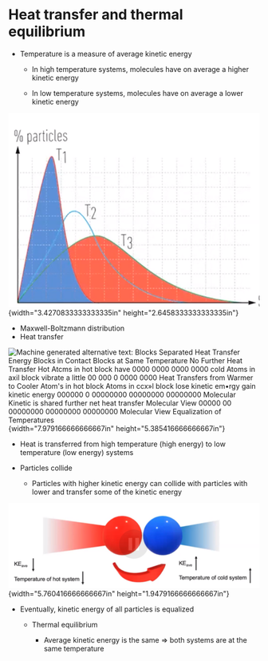 # Heat transfer and thermal equilibrium
-   Temperature is a measure of average kinetic energy

    -   In high temperature systems, molecules have on average a higher kinetic energy

    -   In low temperature systems, molecules have on average a lower kinetic energy

![Machine generated alternative text: % particles ](../media/Unit-6-Heat-transfer-and-thermal-equilibrium-image1.png){width="3.4270833333333335in" height="2.6458333333333335in"}
-   Maxwell-Boltzmann distribution
-   Heat transfer

![Machine generated alternative text: Blocks Separated Heat Transfer Energy Blocks in Contact Blocks at Same Temperature No Further Heat Transfer Hot Atcms in hot block have 0000 0000 0000 0000 cold Atoms in axil block vibrate a little 00 000 0 0000 0000 Heat Transfers from Warmer to Cooler Atom's in hot block Atoms in ccx»l block lose kinetic em•rgy gain kinetic energy 000000 0 00000000 00000000 00000000 Molecular Kinetic is shared further net heat transfer Molecular View 00000 00 00000000 00000000 00000000 Molecular View Equalization of Temperatures ](../media/Unit-6-Heat-transfer-and-thermal-equilibrium-image2.png){width="7.979166666666667in" height="5.385416666666667in"}
-   Heat is transferred from high temperature (high energy) to low temperature (low energy) systems
-   Particles collide

    -   Particles with higher kinetic energy can collide with particles with lower and transfer some of the kinetic energy

![KE-ave Temperature of hot system ave Temperature of cold system ](../media/Unit-6-Heat-transfer-and-thermal-equilibrium-image3.png){width="5.760416666666667in" height="1.9479166666666667in"}
-   Eventually, kinetic energy of all particles is equalized

    -   Thermal equilibrium

        -   Average kinetic energy is the same => both systems are at the same temperature









